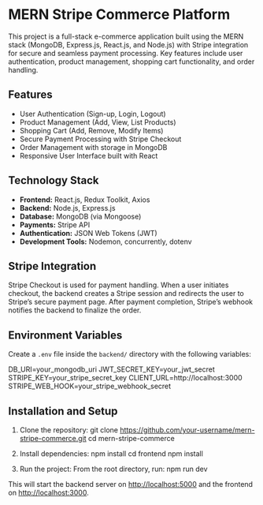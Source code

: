 # MERN Stripe Commerce Platform

This project is a full-stack e-commerce application built using the MERN stack (MongoDB, Express.js, React.js, and Node.js) with Stripe integration for secure and seamless payment processing. Key features include user authentication, product management, shopping cart functionality, and order handling.

## Features

- User Authentication (Sign-up, Login, Logout)  
- Product Management (Add, View, List Products)  
- Shopping Cart (Add, Remove, Modify Items)  
- Secure Payment Processing with Stripe Checkout  
- Order Management with storage in MongoDB  
- Responsive User Interface built with React  

## Technology Stack

- **Frontend:** React.js, Redux Toolkit, Axios  
- **Backend:** Node.js, Express.js  
- **Database:** MongoDB (via Mongoose)  
- **Payments:** Stripe API  
- **Authentication:** JSON Web Tokens (JWT)  
- **Development Tools:** Nodemon, concurrently, dotenv

## Stripe Integration

Stripe Checkout is used for payment handling. When a user initiates checkout, the backend creates a Stripe session and redirects the user to Stripe’s secure payment page. After payment completion, Stripe’s webhook notifies the backend to finalize the order.

## Environment Variables

Create a `.env` file inside the `backend/` directory with the following variables:

DB_URI=your_mongodb_uri
JWT_SECRET_KEY=your_jwt_secret
STRIPE_KEY=your_stripe_secret_key
CLIENT_URL=http://localhost:3000
STRIPE_WEB_HOOK=your_stripe_webhook_secret


## Installation and Setup

1. Clone the repository:
git clone https://github.com/your-username/mern-stripe-commerce.git
cd mern-stripe-commerce

2. Install dependencies:
npm install
cd frontend
npm install

3. Run the project:
From the root directory, run:
npm run dev

This will start the backend server on [http://localhost:5000](http://localhost:5000) and the frontend on [http://localhost:3000](http://localhost:3000).
